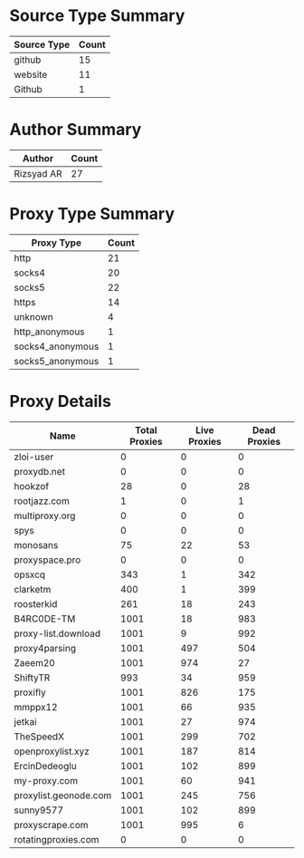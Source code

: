 # Source Type Summary

| Source Type | Count |
|-------------|-------|
| github | 15 |
| website | 11 |
| Github | 1 |


# Author Summary

| Author | Count |
|--------|-------|
| Rizsyad AR | 27 |


# Proxy Type Summary

| Proxy Type | Count |
|------------|-------|
| http | 21 |
| socks4 | 20 |
| socks5 | 22 |
| https | 14 |
| unknown | 4 |
| http_anonymous | 1 |
| socks4_anonymous | 1 |
| socks5_anonymous | 1 |


# Proxy Details

| Name | Total Proxies | Live Proxies | Dead Proxies |
|------|---------------|--------------|---------------|
| zloi-user | 0 | 0 | 0 |
| proxydb.net | 0 | 0 | 0 |
| hookzof | 28 | 0 | 28 |
| rootjazz.com | 1 | 0 | 1 |
| multiproxy.org | 0 | 0 | 0 |
| spys | 0 | 0 | 0 |
| monosans | 75 | 22 | 53 |
| proxyspace.pro | 0 | 0 | 0 |
| opsxcq | 343 | 1 | 342 |
| clarketm | 400 | 1 | 399 |
| roosterkid | 261 | 18 | 243 |
| B4RC0DE-TM | 1001 | 18 | 983 |
| proxy-list.download | 1001 | 9 | 992 |
| proxy4parsing | 1001 | 497 | 504 |
| Zaeem20 | 1001 | 974 | 27 |
| ShiftyTR | 993 | 34 | 959 |
| proxifly | 1001 | 826 | 175 |
| mmppx12 | 1001 | 66 | 935 |
| jetkai | 1001 | 27 | 974 |
| TheSpeedX | 1001 | 299 | 702 |
| openproxylist.xyz | 1001 | 187 | 814 |
| ErcinDedeoglu | 1001 | 102 | 899 |
| my-proxy.com | 1001 | 60 | 941 |
| proxylist.geonode.com | 1001 | 245 | 756 |
| sunny9577 | 1001 | 102 | 899 |
| proxyscrape.com | 1001 | 995 | 6 |
| rotatingproxies.com | 0 | 0 | 0 |
